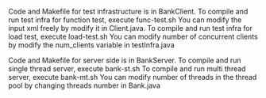 Code and Makefile for test infrastructure is in BankClient.
To compile and run test infra for function test, execute func-test.sh
You can modify the input xml freely by modify it in Client.java.
To compile and run test infra for load test, execute load-test.sh
You can modify number of concurrent clients by modify the num_clients variable in testInfra.java

Code and Makefile for server side is in BankServer.
To compile and run single thread server, execute bank-st.sh
To compile and run multi thread server, execute bank-mt.sh
You can modify number of threads in the thread pool by changing threads number in Bank.java
